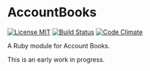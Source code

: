 # AccountBooks

[![License MIT](https://img.shields.io/badge/license-MIT-brightgreen.svg)](https://github.com/eangach/account_books/blob/develop/LICENSE.txt)
[![Build Status](https://travis-ci.org/eangach/account_books.png)](https://travis-ci.org/eangach/account_books)
[![Code Climate](https://codeclimate.com/github/eangach/account_books/badges/gpa.svg)](https://codeclimate.com/github/eangach/account_books)

A Ruby module for Account Books.

This is an early work in progress.
